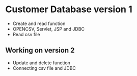 # Customer Database version 1
* Create and read function
* OPENCSV, Servlet, JSP and JDBC
* Read csv file

## Working on version 2 
* Update and delete function
* Connecting csv file and JDBC
